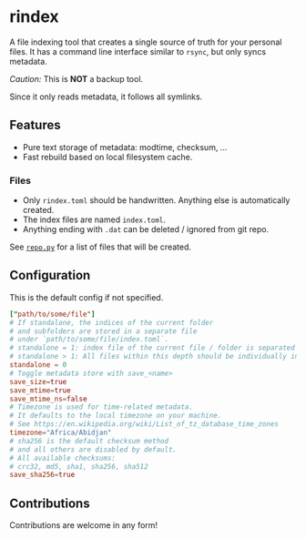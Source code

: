 # rindex

A file indexing tool that creates a single source of truth for your personal files.
It has a command line interface similar to `rsync`, but only syncs metadata.

_Caution:_ This is **NOT** a backup tool.

Since it only reads metadata,
it follows all symlinks.

## Features

* Pure text storage of metadata: modtime, checksum, ...
* Fast rebuild based on local filesystem cache.

### Files

* Only `rindex.toml` should be handwritten.
Anything else is automatically created.
* The index files are named `index.toml`.
* Anything ending with `.dat` can be deleted / ignored from git repo.

See [`repo.py`](rindex/repo.py) for a list of files that will be created.

## Configuration
This is the default config if not specified.
```toml
["path/to/some/file"]
# If standalone, the indices of the current folder
# and subfolders are stored in a separate file
# under `path/to/some/file/index.toml`.
# standalone = 1: index file of the current file / folder is separated
# standalone > 1: All files within this depth should be individually indexed
standalone = 0
# Toggle metadata store with save_<name>
save_size=true
save_mtime=true
save_mtime_ns=false
# Timezone is used for time-related metadata.
# It defaults to the local timezone on your machine.
# See https://en.wikipedia.org/wiki/List_of_tz_database_time_zones
timezone="Africa/Abidjan"
# sha256 is the default checksum method
# and all others are disabled by default.
# All available checksums:
# crc32, md5, sha1, sha256, sha512
save_sha256=true
```

## Contributions
Contributions are welcome in any form!
